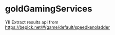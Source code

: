 # goldGamingServices
YII Extract results api from  https://bepick.net/#/game/default/speedkenoladder
